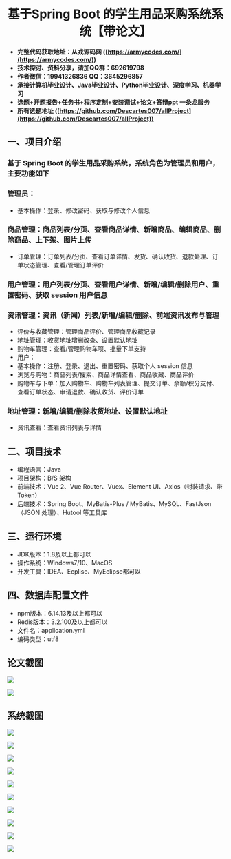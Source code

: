<h1 align="center">基于Spring Boot 的学生用品采购系统系统【带论文】</h1></p>

- <b>完整代码获取地址：从戎源码网 ([https://armycodes.com/](https://armycodes.com/))</b>
- <b>技术探讨、资料分享，请加QQ群：692619798</b>
- <b>作者微信：19941326836  QQ：3645296857</b>
- <b>承接计算机毕业设计、Java毕业设计、Python毕业设计、深度学习、机器学习</b>
- <b>选题+开题报告+任务书+程序定制+安装调试+论文+答辩ppt 一条龙服务</b>
- <b>所有选题地址 ([https://github.com/Descartes007/allProject](https://github.com/Descartes007/allProject)) </b>

## 一、项目介绍

### 基于 Spring Boot 的学生用品采购系统，系统角色为管理员和用户，主要功能如下
### 管理员：
- 基本操作：登录、修改密码、获取与修改个人信息
### 商品管理：商品列表/分页、查看商品详情、新增商品、编辑商品、删除商品、上下架、图片上传
- 订单管理：订单列表/分页、查看订单详情、发货、确认收货、退款处理、订单状态管理、查看/管理订单评价
### 用户管理：用户列表/分页、查看用户详情、新增/编辑/删除用户、重置密码、获取 session 用户信息
### 资讯管理：资讯（新闻）列表/新增/编辑/删除、前端资讯发布与管理
- 评价与收藏管理：管理商品评价、管理商品收藏记录
- 地址管理：收货地址增删改查、设置默认地址
- 购物车管理：查看/管理购物车项、批量下单支持
- 用户：
- 基本操作：注册、登录、退出、重置密码、获取个人 session 信息
- 浏览与购物：商品列表/搜索、商品详情查看、商品收藏、商品评价
- 购物车与下单：加入购物车、购物车列表管理、提交订单、余额/积分支付、查看订单状态、申请退款、确认收货、评价订单
### 地址管理：新增/编辑/删除收货地址、设置默认地址
- 资讯查看：查看资讯列表与详情

## 二、项目技术

- 编程语言：Java
- 项目架构：B/S 架构
- 前端技术：Vue 2、Vue Router、Vuex、Element UI、Axios（封装请求、带 Token）
- 后端技术：Spring Boot、MyBatis-Plus / MyBatis、MySQL、FastJson（JSON 处理）、Hutool 等工具库


## 三、运行环境

- JDK版本：1.8及以上都可以
- 操作系统：Windows7/10、MacOS
- 开发工具：IDEA、Ecplise、MyEclipse都可以

## 四、数据库配置文件

- npm版本：6.14.13及以上都可以
- Redis版本：3.2.100及以上都可以
- 文件名：application.yml
- 编码类型：utf8

## 论文截图

![](screenshot/1.png)

![](screenshot/2.png)

## 系统截图

![](screenshot/3.png)

![](screenshot/4.png)

![](screenshot/5.png)

![](screenshot/6.png)

![](screenshot/7.png)

![](screenshot/8.png)

![](screenshot/9.png)

![](screenshot/10.png)

![](screenshot/11.png)

![](screenshot/12.png)